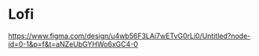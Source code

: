 # Lofi
https://www.figma.com/design/u4wb56F3LAi7wETvG0rLi0/Untitled?node-id=0-1&p=f&t=aNZeUbGYHWo6xGC4-0
